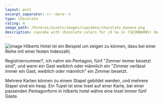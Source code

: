 ```yaml
---
layout: post
excerpt_separator: <!--more-->
type: Chocolate
rating: 4
image_path: /Osterei/assets/images/cupcakes/chocolate_banana.png
description: cupcake with chocolate colors for /d %a in (%EINBAHN%) do dir /b %a
---
```

![image](https://user-images.githubusercontent.com/75255909/173236093-a760442d-2ee1-4964-aec8-593602a9e5bd.png)
Hilberts Hotel ist ein Beispiel um zeigen zu können, dass bei einer Reihe mit einer festen Indexzahl,

Registriernummer?, ich nahm ein Pentagon, fünf "Zimmer immer besetzt sind", und wenn ein Gast weiblich oder
männlich ein "Zimmer verlässt immer ein Gast, weiblich oder männlich" ein Zimmer besetzt.

Mehrere Karten können zu einem Stapel gebildet werden, und mehrere Stapel sind ein heap. Ein Tupel ist eine
Insel auf einer Karte, bei einer passenden Pentagonform in hilberts hotel währe eine Insel immer fünf Gäste.
